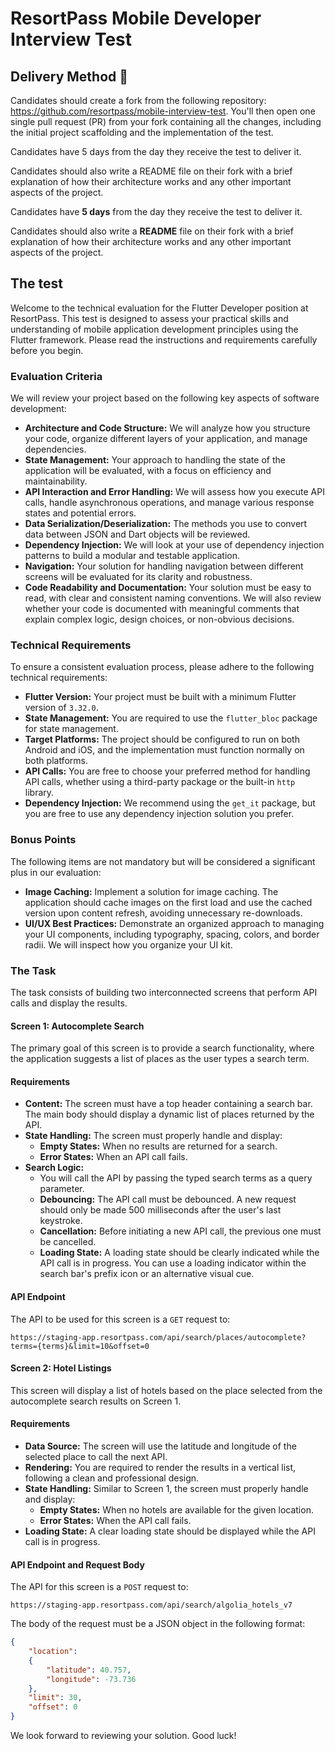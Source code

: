 # ResortPass Mobile Developer Interview Test

## Delivery Method 🚚

Candidates should create a fork from the following repository: https://github.com/resortpass/mobile-interview-test. You'll then open one single pull request (PR) from your fork containing all the changes, including the initial project scaffolding and the implementation of the test.

Candidates have 5 days from the day they receive the test to deliver it.

Candidates should also write a README file on their fork with a brief explanation of how their architecture works and any other important aspects of the project.

Candidates have **5 days** from the day they receive the test to deliver it.

Candidates should also write a **README** file on their fork with a brief explanation of how their architecture works and any other important aspects of the project.

## The test

Welcome to the technical evaluation for the Flutter Developer position at ResortPass. This test is designed to assess your practical skills and understanding of mobile application development principles using the Flutter framework. Please read the instructions and requirements carefully before you begin.

### Evaluation Criteria

We will review your project based on the following key aspects of software development:

- **Architecture and Code Structure:** We will analyze how you structure your code, organize different layers of your application, and manage dependencies.
- **State Management:** Your approach to handling the state of the application will be evaluated, with a focus on efficiency and maintainability.
- **API Interaction and Error Handling:** We will assess how you execute API calls, handle asynchronous operations, and manage various response states and potential errors.
- **Data Serialization/Deserialization:** The methods you use to convert data between JSON and Dart objects will be reviewed.
- **Dependency Injection:** We will look at your use of dependency injection patterns to build a modular and testable application.
- **Navigation:** Your solution for handling navigation between different screens will be evaluated for its clarity and robustness.
- **Code Readability and Documentation:** Your solution must be easy to read, with clear and consistent naming conventions. We will also review whether your code is documented with meaningful comments that explain complex logic, design choices, or non-obvious decisions.

### Technical Requirements

To ensure a consistent evaluation process, please adhere to the following technical requirements:

- **Flutter Version:** Your project must be built with a minimum Flutter version of `3.32.0`.
- **State Management:** You are required to use the `flutter_bloc` package for state management.
- **Target Platforms:** The project should be configured to run on both Android and iOS, and the implementation must function normally on both platforms.
- **API Calls:** You are free to choose your preferred method for handling API calls, whether using a third-party package or the built-in `http` library.
- **Dependency Injection:** We recommend using the `get_it` package, but you are free to use any dependency injection solution you prefer.

### Bonus Points

The following items are not mandatory but will be considered a significant plus in our evaluation:

- **Image Caching:** Implement a solution for image caching. The application should cache images on the first load and use the cached version upon content refresh, avoiding unnecessary re-downloads.
- **UI/UX Best Practices:** Demonstrate an organized approach to managing your UI components, including typography, spacing, colors, and border radii. We will inspect how you organize your UI kit.

### The Task

The task consists of building two interconnected screens that perform API calls and display the results.

#### Screen 1: Autocomplete Search

The primary goal of this screen is to provide a search functionality, where the application suggests a list of places as the user types a search term.

#### Requirements

- **Content:** The screen must have a top header containing a search bar. The main body should display a dynamic list of places returned by the API.
- **State Handling:** The screen must properly handle and display:
    - **Empty States:** When no results are returned for a search.
    - **Error States:** When an API call fails.
- **Search Logic:**
    - You will call the API by passing the typed search terms as a query parameter.
    - **Debouncing:** The API call must be debounced. A new request should only be made 500 milliseconds after the user's last keystroke.
    - **Cancellation:** Before initiating a new API call, the previous one must be cancelled.
    - **Loading State:** A loading state should be clearly indicated while the API call is in progress. You can use a loading indicator within the search bar's prefix icon or an alternative visual cue.

#### API Endpoint

The API to be used for this screen is a `GET` request to:

`https://staging-app.resortpass.com/api/search/places/autocomplete?terms={terms}&limit=10&offset=0`

#### Screen 2: Hotel Listings

This screen will display a list of hotels based on the place selected from the autocomplete search results on Screen 1.

#### Requirements

- **Data Source:** The screen will use the latitude and longitude of the selected place to call the next API.
- **Rendering:** You are required to render the results in a vertical list, following a clean and professional design.
- **State Handling:** Similar to Screen 1, the screen must properly handle and display:
    - **Empty States:** When no hotels are available for the given location.
    - **Error States:** When the API call fails.
- **Loading State:** A clear loading state should be displayed while the API call is in progress.

#### API Endpoint and Request Body

The API for this screen is a `POST` request to:

`https://staging-app.resortpass.com/api/search/algolia_hotels_v7`

The body of the request must be a JSON object in the following format:

```json
{
    "location":
    {
        "latitude": 40.757,
        "longitude": -73.736
    },
    "limit": 30,
    "offset": 0
}
```

We look forward to reviewing your solution. Good luck!
